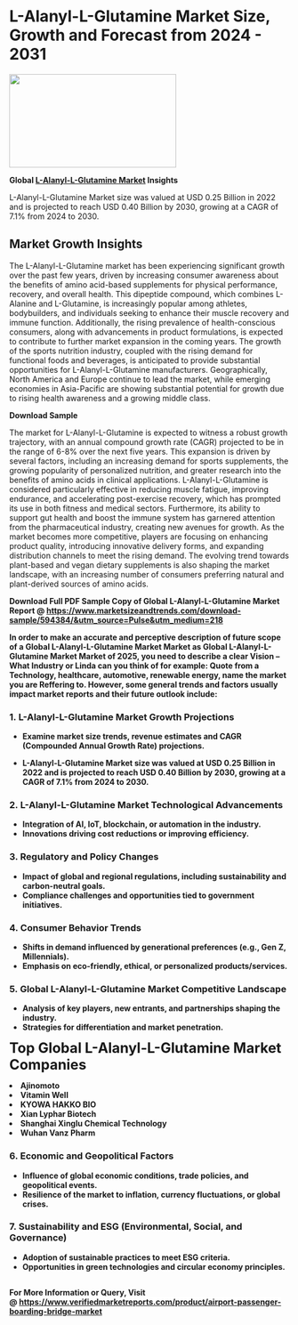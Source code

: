 <H1>L-Alanyl-L-Glutamine Market Size, Growth and Forecast from 2024 - 2031</H1><img class="aligncenter size-medium wp-image-584254" src="https://thirdeyenews.in/wp-content/uploads/2024/09/Global-Market-Research-300x168.jpeg" alt="" width="300" height="168" /><p><strong>Global&nbsp;<a href="https://www.marketsizeandtrends.com/download-sample/594384/&amp;utm_source=Pulse&amp;utm_medium=218">L-Alanyl-L-Glutamine Market</a> Insights</strong></p><p>L-Alanyl-L-Glutamine Market size was valued at USD 0.25 Billion in 2022 and is projected to reach USD 0.40 Billion by 2030, growing at a CAGR of 7.1% from 2024 to 2030.</p><p><h2>Market Growth Insights</h2> <p>The L-Alanyl-L-Glutamine market has been experiencing significant growth over the past few years, driven by increasing consumer awareness about the benefits of amino acid-based supplements for physical performance, recovery, and overall health. This dipeptide compound, which combines L-Alanine and L-Glutamine, is increasingly popular among athletes, bodybuilders, and individuals seeking to enhance their muscle recovery and immune function. Additionally, the rising prevalence of health-conscious consumers, along with advancements in product formulations, is expected to contribute to further market expansion in the coming years. The growth of the sports nutrition industry, coupled with the rising demand for functional foods and beverages, is anticipated to provide substantial opportunities for L-Alanyl-L-Glutamine manufacturers. Geographically, North America and Europe continue to lead the market, while emerging economies in Asia-Pacific are showing substantial potential for growth due to rising health awareness and a growing middle class.</p> <p><strong>Download Sample</strong></p> <p>The market for L-Alanyl-L-Glutamine is expected to witness a robust growth trajectory, with an annual compound growth rate (CAGR) projected to be in the range of 6-8% over the next five years. This expansion is driven by several factors, including an increasing demand for sports supplements, the growing popularity of personalized nutrition, and greater research into the benefits of amino acids in clinical applications. L-Alanyl-L-Glutamine is considered particularly effective in reducing muscle fatigue, improving endurance, and accelerating post-exercise recovery, which has prompted its use in both fitness and medical sectors. Furthermore, its ability to support gut health and boost the immune system has garnered attention from the pharmaceutical industry, creating new avenues for growth. As the market becomes more competitive, players are focusing on enhancing product quality, introducing innovative delivery forms, and expanding distribution channels to meet the rising demand. The evolving trend towards plant-based and vegan dietary supplements is also shaping the market landscape, with an increasing number of consumers preferring natural and plant-derived sources of amino acids.</p> <p><strong></p><p><span class=""><strong>Download Full PDF Sample Copy of Global L-Alanyl-L-Glutamine Market Report</strong> @ <a href="https://www.marketsizeandtrends.com/download-sample/594384/&amp;utm_source=Pulse&amp;utm_medium=218" target="_blank">https://www.marketsizeandtrends.com/download-sample/594384/&amp;utm_source=Pulse&amp;utm_medium=218</a></span></p><p>In order to make an accurate and perceptive description of future scope of a Global&nbsp;L-Alanyl-L-Glutamine Market Market as Global&nbsp;L-Alanyl-L-Glutamine Market Market of 2025, you need to describe a clear Vision &ndash; What Industry or Linda can you think of for example: Quote from a Technology, healthcare, automotive, renewable energy, name the market you are Reffering to. However, some general trends and factors usually impact market reports and their future outlook include:</p><h3>1.&nbsp;<strong>L-Alanyl-L-Glutamine Market Growth Projections</strong></h3><ul><li>Examine market size trends, revenue estimates and CAGR (Compounded Annual Growth Rate) projections.</li><li><p>L-Alanyl-L-Glutamine Market size was valued at USD 0.25 Billion in 2022 and is projected to reach USD 0.40 Billion by 2030, growing at a CAGR of 7.1% from 2024 to 2030.</p></li></ul><h3>2.&nbsp;<strong>L-Alanyl-L-Glutamine Market Technological Advancements</strong></h3><ul><li>Integration of AI, IoT, blockchain, or automation in the industry.</li><li>Innovations driving cost reductions or improving efficiency.</li></ul><h3>3.&nbsp;<strong>Regulatory and Policy Changes</strong></h3><ul><li>Impact of global and regional regulations, including sustainability and carbon-neutral goals.</li><li>Compliance challenges and opportunities tied to government initiatives.</li></ul><h3>4.&nbsp;<strong>Consumer Behavior Trends</strong></h3><ul><li>Shifts in demand influenced by generational preferences (e.g., Gen Z, Millennials).</li><li>Emphasis on eco-friendly, ethical, or personalized products/services.</li></ul><h3>5.&nbsp;<strong>Global L-Alanyl-L-Glutamine Market Competitive Landscape</strong></h3><ul><li>Analysis of key players, new entrants, and partnerships shaping the industry.</li><li>Strategies for differentiation and market penetration.</li></ul><p data-pm-slice="1 1 []"><span style="color: inherit; font-family: inherit; font-size: 25px;">Top Global L-Alanyl-L-Glutamine Market Companies</span></p><div class="" data-test-id=""><p><li>Ajinomoto</li><li> Vitamin Well</li><li> KYOWA HAKKO BIO</li><li> Xian Lyphar Biotech</li><li> Shanghai Xinglu Chemical Technology</li><li> Wuhan Vanz Pharm</li></p></div><h3>6.&nbsp;<strong>Economic and Geopolitical Factors</strong></h3><ul><li>Influence of global economic conditions, trade policies, and geopolitical events.</li><li>Resilience of the market to inflation, currency fluctuations, or global crises.</li></ul><h3>7.&nbsp;<strong>Sustainability and ESG (Environmental, Social, and Governance)</strong></h3><ul><li>Adoption of sustainable practices to meet ESG criteria.</li><li>Opportunities in green technologies and circular economy principles.</li></ul><h2><strong style="font-size: 14px;">For More Information or Query, Visit @&nbsp;</strong><a style="background-color: #ffffff; font-size: 14px;" href="https://www.marketsizeandtrends.com/report/l-alanyl-l-glutamine-market/" target="_blank">https://www.verifiedmarketreports.com/product/airport-passenger-boarding-bridge-market</a></h2>
